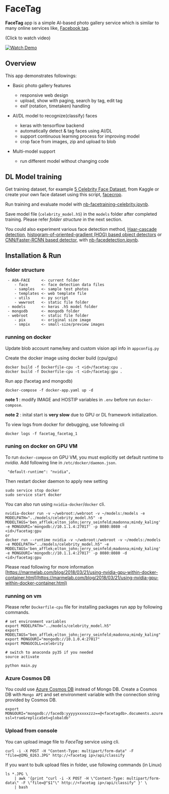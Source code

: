 # FaceTag

__FaceTag__ app is a simple AI-based photo gallery service which is similar to many online services like, [Facebook tag](https://www.facebook.com/about/tagging).

(Click to watch video)

[![Watch Demo](https://img.youtube.com/vi/C07SaD5ZwGY/0.jpg)](https://youtu.be/C07SaD5ZwGY)

## Overview

This app demonstrates followings:

- Basic photo gallery features
    - responsive web design
    - upload, show with paging, search by tag, edit tag
    - exif (rotation, timetaken) handling
    
- AI/DL model to recognize(classify) faces
    - keras with tensorflow backend
    - automatically detect & tag faces using AI/DL
    - support continuous learning process for improving model
    - crop face from images, zip and upload to blob

- Multi-model support
    - run different model without changing code

## DL Model training

Get training dataset, for example [5 Celebrity Face Dataset](https://www.kaggle.com/dansbecker/5-celebrity-faces-dataset), from Kaggle or create your own face dataset using this script, [facecrop](./utils/facecrop.py).

Run training and evaluate model with [nb-facetraining-celebrity.ipynb](nb-facetraining-celebrity.ipynb).

Save model file (`celebrity_model.h5`) in the `models` folder after completed training. Please refer _folder structure_ in the next section.

You could also experiment various face detection method, [Haar-cascade detection](https://docs.opencv.org/trunk/d7/d8b/tutorial_py_face_detection.html), [histogram-of-oriented-gradient (HOG) based object detectors](http://blog.dlib.net/2014/02/dlib-186-released-make-your-own-object.html) or [CNN/Faster-RCNN based detector](http://blog.dlib.net/2016/10/easily-create-high-quality-object.html), with [nb-facedetection.ipynb](nb-facedetection.ipynb).

## Installation & Run

### folder structure

```
 - AOA-FACE     <- current folder
    - face      <- face detection data files
    - samples   <- sample test photos
    - templates <- web template file
    - utils     <- py script
    - wwwroot   <- static file folder
 - models       <- keras .h5 model folder
 - mongodb      <- mongodb folder
 - webroot      <- static file folder
    - pix       <- original size image
    - smpix     <- small-size/preview images
```
 
### running on docker

Update blob account name/key and custom vision api info in `appconfig.py`

Create the docker image using docker build (cpu/gpu)
```
docker build -f Dockerfile-cpu -t <id>/facetag:cpu .
docker build -f Dockerfile-cpu -t <id>/facetag:gpu .
```

Run app (facetag and mongodb)
```
docker-compose -f docker-app.yaml up -d
```
__note 1__ : modify IMAGE and HOSTIP variables in `.env` before run `docker-compose`.

__note 2__ : inital start is __very slow__ due to GPU or DL framework initialization.

To view logs from docker for debugging, use following cli
```
docker logs -f facetag_facetag_1
```
### runing on docker on GPU VM

To run `docker-compose` on GPU VM, you must explicitly set default runtime to _nvidia_.
Add following line in `/etc/docker/daemon.json`.

```
 "default-runtime": "nvidia",
```

Then restart docker daemon to apply new setting
```
sudo service stop docker
sudo service start docker
```

You can also run using `nvidia-docker`/`docker` cli.

```
nvidia-docker run -v ~/webroot:/webroot -v ~/models:/models -e MODELPATH="../models/celebrity_model.h5" -e MODELTAGS='ben_afflek;elton_john;jerry_seinfeld;madonna;mindy_kaling' -e MONGOURI='mongodb://10.1.1.4:27017' -p 8080:8080 -d <id>/facetag:gpu
or
docker run --runtime nvidia -v ~/webroot:/webroot -v ~/models:/models -e MODELPATH="../models/celebrity_model.h5" -e MODELTAGS='ben_afflek;elton_john;jerry_seinfeld;madonna;mindy_kaling' -e MONGOURI='mongodb://10.1.1.4:27017' -p 8080:8080 -d <id>/facetag:gpu
```

Please read following for more information
[https://marmelab.com/blog/2018/03/21/using-nvidia-gpu-within-docker-container.html](https://marmelab.com/blog/2018/03/21/using-nvidia-gpu-within-docker-container.html)

### running on vm

Please refer `Dockerfile-cpu` file for installing packages run app by following commands.

```
# set environment variables
export MODELPATH="../models/celebrity_model.h5"
export MODELTAGS="ben_afflek;elton_john;jerry_seinfeld;madonna;mindy_kaling"
export MONGOURI="mongodb://10.1.0.4:27017"
export MONGOCOLL=celebrity

# switch to anaconda py35 if you needed
source activate

python main.py
```

### Azure Cosmos DB

You could use [Azure Cosmos DB](https://azure.microsoft.com/en-us/services/cosmos-db/) instead of Mongo DB. Create a Cosmos DB with `Mongo API` and set environment variable with the connection string provided by Cosmos DB.

```
export MONGOURI="mongodb://facedb:yyyyyxxxxxzzz==@<facetagdb>.documents.azure.com:10255/?ssl=true&replicaSet=globaldb"
```

### Upload from console

You can upload image file to _FaceTag_ service using cli.
```
curl -i -X POST -H "Content-Type: multipart/form-data" -F "file=@IMG_0263.JPG" http://<facetag ip>/api/classify
```

If you want to bulk upload files in folder, use following commands (in Linux)
```
ls *.JPG \
    | awk '{print "curl -i -X POST -H \"Content-Type: multipart/form-data\" -F \"file=@"$1"\" http://<facetag ip>/api/classify" }' \
    | bash
```
